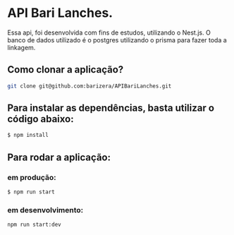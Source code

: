 # API Bari Lanches.

Essa api, foi desenvolvida com fins de estudos, utilizando o Nest.js.
O banco de dados utilizado é o postgres utilizando o prisma para fazer toda a linkagem.

## Como clonar a aplicação?

```Bash
git clone git@github.com:barizera/APIBariLanches.git
```

## Para instalar as dependências, basta utilizar o código abaixo:

```bash
$ npm install
```

## Para rodar a aplicação:

### em produção:

```bash
$ npm run start
```

### em desenvolvimento:

```Bash
npm run start:dev
```
